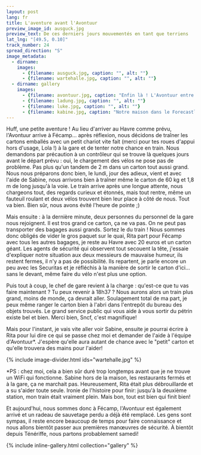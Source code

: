 ```yaml
---
layout: post
lang: fr
title: L'aventure avant l'Avontuur
preview_image_id: ausguck.jpg
preview_text: De ces derniers jours mouvementés en tant que terriens
lat_lng: "[49.5, 0.10]"
track_number: 24
spread_direction: "S"
image_metadata:
  - dirname:
    images:
      - {filename: ausguck.jpg, caption: "", alt: ""}
      - {filename: wartehalle.jpg, caption: "", alt: ""}
  - dirname: gallery
    images:
      - {filename: avontuur.jpg, caption: "Enfin là ! L'Avontuur entre dans le port sécurisé par un temps magnifique.", alt: ""}
      - {filename: ladung.jpg, caption: "", alt: ""}
      - {filename: luke.jpg, caption: "", alt: ""}
      - {filename: kabine.jpg, caption: "Notre maison dans le Forecastle (avec l'aimable autorisation de l'équipe devant le mât)", alt: ""}
---
```


Huff, une petite aventure ! Au lieu d'arriver au Havre comme prévu, l'Avontuur arrive à Fécamp... après réflexion, nous décidons de traîner les cartons emballés avec un petit chariot vite fait (merci pour tes roues d'appui hors d'usage, Lola !) à la gare et de tenter notre chance en train. Nous demandons par précaution à un contrôleur qui se trouve là quelques jours avant le départ prévu : oui, le chargement des vélos ne pose pas de problème. Pas plus qu'un tandem de 2 m dans un carton tout aussi grand. Nous nous préparons donc bien, le lundi, jour des adieux, vient et avec l'aide de Sabine, nous arrivons bien à traîner même le carton de 60 kg et 1,8 m de long jusqu'à la voie. Le train arrive après une longue attente, nous chargeons tout, des regards curieux et étonnés, mais tout rentre, même un fauteuil roulant et deux vélos trouvent bien leur place à côté de nous. Tout va bien. Bien sûr, nous avons évité l'heure de pointe ;)

Mais ensuite : à la dernière minute, deux personnes du personnel de la gare nous rejoignent. Il est tros grand ce carton, ça ne va pas. On ne peut pas transporter des bagages aussi grands. Sortez le du train ! Nous sommes donc obligés de vider le gros paquet sur le quai, Rita part pour Fécamp avec tous les autres bagages, je reste au Havre avec 20 euros et un carton géant. Les agents de sécurité qui observent tout secouent la tête, j'essaie d'expliquer notre situation aux deux messieurs de mauvaise humeur, ils restent fermes, il n'y a pas de possibilité. Ils repartent, je parle encore un peu avec les Securitas et je réfléchis à la manière de sortir le carton d'ici... sans le devant, même faire du vélo n'est plus une option.

Puis tout à coup, le chef de gare revient à la charge : qu'est-ce que tu vas faire maintenant ? Tu peux revenir à 18h37 ? Nous aurons alors un train plus grand, moins de monde, ça devrait aller. Soulagement total de ma part, je peux même ranger le carton bien à l'abri dans l'entrepôt du bureau des objets trouvés. Le grand service public qui vous aide à vous sortir du pétrin existe bel et bien. Merci bien, Sncf, c'est magnifique!


Mais pour l'instant, je vais vite aller voir Sabine, ensuite je pourrai écrire à Rita pour lui dire ce qui se passe chez moi et demander de l'aide à l'équipe d'Avontuur*. J'espère qu'elle aura autant de chance avec le "petit" carton et qu'elle trouvera des mains pour l'aider!

{% include image-divider.html ids="wartehalle.jpg" %}

*PS : chez moi, cela a bien sûr duré trop longtemps avant que je ne trouve un WiFi qui fonctionne. Sabine hors de la maison, les restaurants fermés et à la gare, ça ne marchait pas. Heureusement, Rita était plus débrouillarde et a su s'aider toute seule. Ironie de l'histoire pour finir: jusqu'à la deuxième station, mon train était vraiment plein. Mais bon, tout est bien qui finit bien!

Et aujourd'hui, nous sommes donc à Fécamp, l'Avontuur est également arrivé et un radeau de sauvetage perdu a déjà été remplacé. Les gens sont sympas, il reste encore beaucoup de temps pour faire connaissance et nous allons bientôt passer aux premières manœuvres de sécurité. À bientôt depuis Ténériffe, nous partons probablement samedi!

{% include inline-gallery.html collection="gallery" %}

